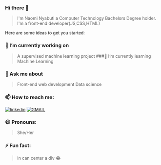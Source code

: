 ### Hi there 👋

> I'm Naomi Nyabuti a Computer Technology Bachelors Degree holder. I'm a front-end developer(JS,CSS,HTML)

Here are some ideas to get you started:

### 🔭 I’m currently working on 
> A supervised machine learning project
###🌱 I’m currently learning
> Machine Learning
### 💬 Ask me about 
> Front-end web development
> Data science
### 📫 How to reach me: 
[![linkedin](https://img.shields.io/badge/LinkedIn-0077B5?style=for-the-badge&logo=linkedin&logoColor=white)](https://www.linkedin.com/in/naomi-nyabuti-97b362229/)
[![GMAIL](https://img.shields.io/badge/Gmail-D14836?style=for-the-badge&logo=gmail&logoColor=whit)](mailto:naom@gmail.com)

### 😄 Pronouns:
> She/Her

### ⚡ Fun fact:
> In can center a div :joy:

